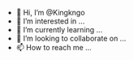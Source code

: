 - 👋 Hi, I’m @Kingkngo
- 👀 I’m interested in ...
- 🌱 I’m currently learning ...
- 💞️ I’m looking to collaborate on ...
- 📫 How to reach me ...

<!---
Kingkngo/Kingkngo is a ✨ special ✨ repository because its `README.md` (this file) appears on your GitHub profile.
